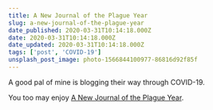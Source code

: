 ```yaml
---
title: A New Journal of the Plague Year
slug: a-new-journal-of-the-plague-year
date_published: 2020-03-31T10:14:18.000Z
date: 2020-03-31T10:14:18.000Z
date_updated: 2020-03-31T10:14:18.000Z
tags: ['post', 'COVID-19']
unsplash_post_image: photo-1566844100977-86816d92f85f
---
```


A good pal of mine is blogging their way through COVID-19.

You too may enjoy [A New Journal of the Plague Year](https://plagueyearjournal.wordpress.com/).
